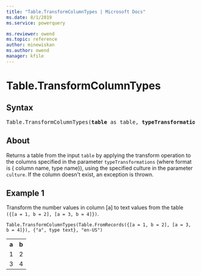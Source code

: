 ```yaml
---
title: "Table.TransformColumnTypes | Microsoft Docs"
ms.date: 8/1/2019
ms.service: powerquery

ms.reviewer: owend
ms.topic: reference
author: minewiskan
ms.author: owend
manager: kfile
---
```

# Table.TransformColumnTypes

## Syntax

<pre>
Table.TransformColumnTypes(<b>table</b> as table, <b>typeTransformations</b> as list, optional <b>culture</b> as nullable text) as table
</pre> 
  
## About  
Returns a table from the input `table` by applying the transform operation to the columns specified in the parameter `typeTransformations` (where format is { column name, type name}), using the specified culture in the parameter `culture`. If the column doesn't exist, an exception is thrown.

## Example 1
Transform the number values in column [a] to text values from the table `({[a = 1, b = 2], [a = 3, b = 4]})`.

```powerquery-m
Table.TransformColumnTypes(Table.FromRecords({[a = 1, b = 2], [a = 3, b = 4]}), {"a", type text}, "en-US")
```

<table> <tr> <th>a</th> <th>b</th> </tr> <tr> <td>1</td> <td>2</td> </tr> <tr> <td>3</td> <td>4</td> </tr> </table>
